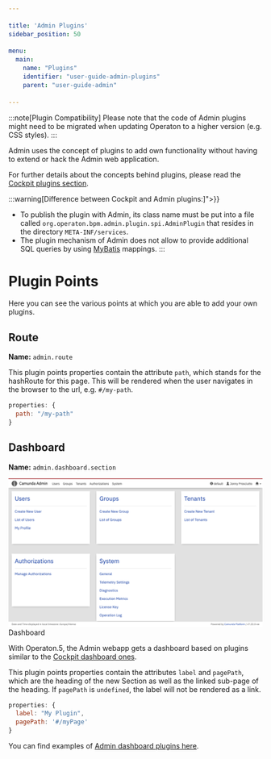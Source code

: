 ```yaml
---

title: 'Admin Plugins'
sidebar_position: 50

menu:
  main:
    name: "Plugins"
    identifier: "user-guide-admin-plugins"
    parent: "user-guide-admin"

---
```


:::note[Plugin Compatibility]
  Please note that the code of Admin plugins might need to be migrated when updating Operaton to a higher version (e.g. CSS styles).
:::

Admin uses the concept of plugins to add own functionality without having to extend or hack the Admin web application.

For further details about the concepts behind plugins, please read the [Cockpit plugins section](../cockpit/extend/plugins.md).

:::warning[Difference between Cockpit and Admin plugins:]">}}
  * To publish the plugin with Admin, its class name must be put into a file called ```org.operaton.bpm.admin.plugin.spi.AdminPlugin``` that resides in the directory ```META-INF/services```.
  * The plugin mechanism of Admin does not allow to provide additional SQL queries by using [MyBatis](http://www.mybatis.org/) mappings.
:::


# Plugin Points

Here you can see the various points at which you are able to add your own plugins.

## Route
**Name:** `admin.route`

This plugin points properties contain the attribute `path`, which stands for the hashRoute for this page. This will be rendered when the user navigates in the browser to the url, e.g. `#/my-path`.

```Javascript
properties: {
  path: "/my-path"
}
```

## Dashboard

**Name:** `admin.dashboard.section`

![Example img](./img/admin-start-page-view.png)Dashboard

With Operaton.5, the Admin webapp gets a dashboard based on plugins similar to the [Cockpit dashboard ones](../cockpit/extend/plugins.md#dashboard).

This plugin points properties contain the attributes `label` and `pagePath`, which are the heading of the new Section as well as the linked sub-page of the heading. If `pagePath` is `undefined`, the label will not be rendered as a link.

```Javascript
properties: {
  label: "My Plugin",
  pagePath: '#/myPage'
}
```

You can find examples of [Admin dashboard plugins here](https://github.com/operaton/operaton-bpm-platform/tree/master/webapps/frontend/ui/admin/plugins/base/app/views/dashboard).
